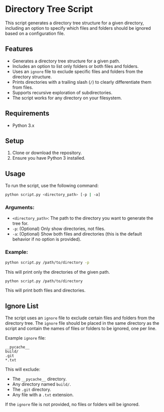 
# Directory Tree Script

This script generates a directory tree structure for a given directory, including an option to specify which files and folders should be ignored based on a configuration file.

## Features

- Generates a directory tree structure for a given path.
- Includes an option to list only folders or both files and folders.
- Uses an `ignore` file to exclude specific files and folders from the directory structure.
- Prints directories with a trailing slash (`/`) to clearly differentiate them from files.
- Supports recursive exploration of subdirectories.
- The script works for any directory on your filesystem.

## Requirements

- Python 3.x

## Setup

1. Clone or download the repository.
2. Ensure you have Python 3 installed.

## Usage

To run the script, use the following command:

```bash
python script.py <directory_path> [-p | -a]
```

### Arguments:
- `<directory_path>`: The path to the directory you want to generate the tree for.
- `-p`: (Optional) Only show directories, not files.
- `-a`: (Optional) Show both files and directories (this is the default behavior if no option is provided).

### Example:

```bash
python script.py /path/to/directory -p
```

This will print only the directories of the given path.

```bash
python script.py /path/to/directory
```

This will print both files and directories.

## Ignore List

The script uses an `ignore` file to exclude certain files and folders from the directory tree. The `ignore` file should be placed in the same directory as the script and contain the names of files or folders to be ignored, one per line.

Example `ignore` file:

```
__pycache__
build/
.git
*.txt
```

This will exclude:
- The `__pycache__` directory.
- Any directory named `build/`.
- The `.git` directory.
- Any file with a `.txt` extension.

If the `ignore` file is not provided, no files or folders will be ignored.

